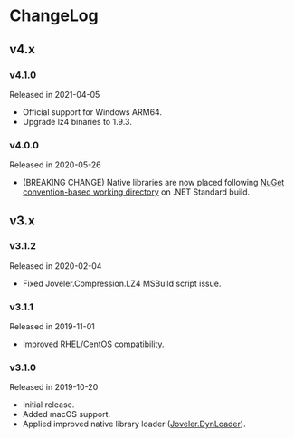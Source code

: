 # ChangeLog

## v4.x


### v4.1.0

Released in 2021-04-05

- Official support for Windows ARM64.
- Upgrade lz4 binaries to 1.9.3.

### v4.0.0

Released in 2020-05-26

- (BREAKING CHANGE) Native libraries are now placed following [NuGet convention-based working directory](https://docs.microsoft.com/en-US/nuget/create-packages/creating-a-package#create-the-nuspec-file) on .NET Standard build.

## v3.x

### v3.1.2

Released in 2020-02-04

- Fixed Joveler.Compression.LZ4 MSBuild script issue.

### v3.1.1

Released in 2019-11-01

- Improved RHEL/CentOS compatibility.

### v3.1.0

Released in 2019-10-20

- Initial release.
- Added macOS support.
- Applied improved native library loader ([Joveler.DynLoader](https://github.com/ied206/Joveler.DynLoader)).
